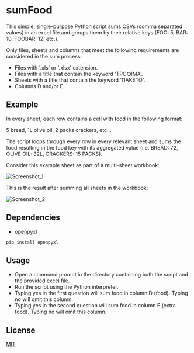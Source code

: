 # sumFood

This simple, single-purpose Python script sums CSVs (comma separated values) in an excel file and groups them by their relative keys (FOO: 5, BAR: 10, FOOBAR: 12, etc.). 


Only files, sheets and columns that meet the following requirements are considered in the sum process:

- Files with '.xls' or '.xlsx' extension.
- Files with a title that contain the keyword 'ΤΡΟΦΙΜΑ'.
- Sheets with a title that contain the keyword 'ΠΑΚΕΤΟ'.
- Columns D and/or E. 

## Example

In every sheet, each row contains a cell with food in the following format:

5 bread, 1L olive oil, 2 packs crackers, etc...

The script loops through every row in every relevant sheet and sums the food resulting in the food key with its aggregated value (i.e. BREAD: 72, OLIVE OIL: 32L, CRACKERS: 15 PACKS).

Consider this example sheet as part of a multi-sheet workbook:

![Screenshot_1](https://user-images.githubusercontent.com/34876695/67626602-108c0b00-f856-11e9-8656-fd363ccf417b.png)

This is the result after summing all sheets in the workbook:

![Screenshot_2](https://user-images.githubusercontent.com/34876695/67626647-ceaf9480-f856-11e9-9d52-0fcd704fd14c.png)


## Dependencies

- openpyxl


```bash
pip install openpyxl
```

## Usage

- Open a command prompt in the directory containing both the script and the provided excel file.
- Run the script using the Python interpreter.
- Typing yes in the first question will sum food in column D (food). Typing no will omit this column.
- Typing yes in the second question will sum food in column E (extra food). Typing no will omit this column.

## License
[MIT](https://choosealicense.com/licenses/mit/)
